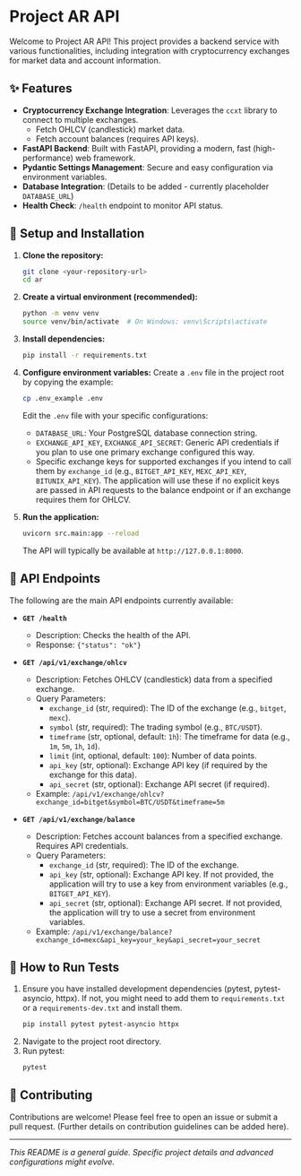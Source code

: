 # Project AR API

Welcome to Project AR API! This project provides a backend service with various functionalities,
including integration with cryptocurrency exchanges for market data and account information.

## ✨ Features

*   **Cryptocurrency Exchange Integration**: Leverages the `ccxt` library to connect to multiple exchanges.
    *   Fetch OHLCV (candlestick) market data.
    *   Fetch account balances (requires API keys).
*   **FastAPI Backend**: Built with FastAPI, providing a modern, fast (high-performance) web framework.
*   **Pydantic Settings Management**: Secure and easy configuration via environment variables.
*   **Database Integration**: (Details to be added - currently placeholder `DATABASE_URL`)
*   **Health Check**: `/health` endpoint to monitor API status.

## 🚀 Setup and Installation

1.  **Clone the repository:**
    ```bash
    git clone <your-repository-url>
    cd ar
    ```

2.  **Create a virtual environment (recommended):**
    ```bash
    python -m venv venv
    source venv/bin/activate  # On Windows: venv\Scripts\activate
    ```

3.  **Install dependencies:**
    ```bash
    pip install -r requirements.txt
    ```

4.  **Configure environment variables:**
    Create a `.env` file in the project root by copying the example:
    ```bash
    cp .env_example .env
    ```
    Edit the `.env` file with your specific configurations:
    *   `DATABASE_URL`: Your PostgreSQL database connection string.
    *   `EXCHANGE_API_KEY`, `EXCHANGE_API_SECRET`: Generic API credentials if you plan to use one primary exchange configured this way.
    *   Specific exchange keys for supported exchanges if you intend to call them by `exchange_id` (e.g., `BITGET_API_KEY`, `MEXC_API_KEY`, `BITUNIX_API_KEY`). The application will use these if no explicit keys are passed in API requests to the balance endpoint or if an exchange requires them for OHLCV.

5.  **Run the application:**
    ```bash
    uvicorn src.main:app --reload
    ```
    The API will typically be available at `http://127.0.0.1:8000`.

## 📡 API Endpoints

The following are the main API endpoints currently available:

*   **`GET /health`**
    *   Description: Checks the health of the API.
    *   Response: `{"status": "ok"}`

*   **`GET /api/v1/exchange/ohlcv`**
    *   Description: Fetches OHLCV (candlestick) data from a specified exchange.
    *   Query Parameters:
        *   `exchange_id` (str, required): The ID of the exchange (e.g., `bitget`, `mexc`).
        *   `symbol` (str, required): The trading symbol (e.g., `BTC/USDT`).
        *   `timeframe` (str, optional, default: `1h`): The timeframe for data (e.g., `1m`, `5m`, `1h`, `1d`).
        *   `limit` (int, optional, default: `100`): Number of data points.
        *   `api_key` (str, optional): Exchange API key (if required by the exchange for this data).
        *   `api_secret` (str, optional): Exchange API secret (if required).
    *   Example: `/api/v1/exchange/ohlcv?exchange_id=bitget&symbol=BTC/USDT&timeframe=5m`

*   **`GET /api/v1/exchange/balance`**
    *   Description: Fetches account balances from a specified exchange. Requires API credentials.
    *   Query Parameters:
        *   `exchange_id` (str, required): The ID of the exchange.
        *   `api_key` (str, optional): Exchange API key. If not provided, the application will try to use a key from environment variables (e.g., `BITGET_API_KEY`).
        *   `api_secret` (str, optional): Exchange API secret. If not provided, the application will try to use a secret from environment variables.
    *   Example: `/api/v1/exchange/balance?exchange_id=mexc&api_key=your_key&api_secret=your_secret`

## 🧪 How to Run Tests

1.  Ensure you have installed development dependencies (pytest, pytest-asyncio, httpx). If not, you might need to add them to `requirements.txt` or a `requirements-dev.txt` and install them.
    ```bash
    pip install pytest pytest-asyncio httpx
    ```
2.  Navigate to the project root directory.
3.  Run pytest:
    ```bash
    pytest
    ```

## 🤝 Contributing

Contributions are welcome! Please feel free to open an issue or submit a pull request.
(Further details on contribution guidelines can be added here).

---

*This README is a general guide. Specific project details and advanced configurations might evolve.*
